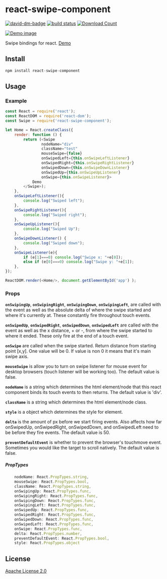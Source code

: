 # react-swipe-component

[![david-dm-badge](https://david-dm.org/exelban/react-swipe-component.svg)](https://david-dm.org/exelban/react-swipe-component)
[![build status](https://travis-ci.org/exelban/react-swipe-component.svg?branch=master)](https://travis-ci.org/exelban/react-swipe-component)
[![Download Count](http://img.shields.io/npm/dm/react-swipe-component.svg)](https://www.npmjs.com/package/react-swipe-component)

[![Demo image](https://s3.eu-central-1.amazonaws.com/serhiy/Github_repo/react-swipe-component.png)](https://exelban.github.io/react-swipe-component)

Swipe bindings for react.
[Demo](https://exelban.github.io/react-swipe-component/)

## Install
```javascript
npm install react-swipe-component
```

## Usage
### Example
```javascript
const React = require('react');
const ReactDOM = require('react-dom');
const Swipe = require('react-swipe-component');

let Home = React.createClass({
    render: function () {
        return (<Swipe 
                nodeName="div"
                className="test"
                mouseSwipe={false}
                onSwipedLeft={this.onSwipeLeftListener} 
                onSwipedRight={this.onSwipeRightListener} 
                onSwipedDown={this.onSwipeDownListener} 
                onSwipedUp={this.onSwipeUpListener}
                onSwipe={this.onSwipeListener}>
            Demo
        </Swipe>);
    },
    onSwipeLeftListener(){
        console.log("Swiped left");
    },
    onSwipeRightListener(){
        console.log("Swiped right");
    },
    onSwipeUpListener(){
        console.log("Swiped Up");
    },
    onSwipeDownListener() {
        console.log("Swiped down");
    },
    onSwipeListener(e){
        if (e[1]===0) console.log("Swipe x: "+e[0]);
        else if (e[0]===0) console.log("Swipe y: "+e[1]);
    },
});

ReactDOM.render(<Home/>, document.getElementById('app') );
```

### Props
**```onSwipingUp```**, **```onSwipingRight```**, **```onSwipingDown```**, **```onSwipingLeft```**, are called with the event as well as the absolute delta of where the swipe started and where it's currently at. These constantly fire throughout touch events.

**```onSwipedUp```**, **```onSwipedRight```**, **```onSwipedDown```**, **```onSwipedLeft```** are called with the event as well as the x distance, + or -, from where the swipe started to where it ended. These only fire at the end of a touch event.

**```onSwipe```** are called when the swipe started. Return distance from starting point [x,y]. One value will be 0. If value is non 0 it means that it's main swipe axis.

**```mouseSwipe```** is allow you to turn on swipe listener for mouse event for desktop browsers (touch listener will be working too). The default value is false.

**```nodeName```** is a string which determines the html element/node that this react component binds its touch events to then returns. The default value is 'div'.

**```className```** is a string which determines the html element/node class.

**```style```** is a object which determines the style for element.

**```delta```** is the amount of px before we start firing events. Also affects how far onSwipedUp, onSwipedRight, onSwipedDown, and onSwipedLeft need to be before they fire events. The default value is 50.

**```preventDefaultEvent```** is whether to prevent the browser's touchmove event. Sometimes you would like the target to scroll natively. The default value is false.

##### PropTypes
```javascript
    nodeName: React.PropTypes.string,
    mouseSwipe: React.PropTypes.bool,
    className: React.PropTypes.string,
    onSwipingUp: React.PropTypes.func,
    onSwipingRight: React.PropTypes.func,
    onSwipingDown: React.PropTypes.func,
    onSwipingLeft: React.PropTypes.func,
    onSwipedUp: React.PropTypes.func,
    onSwipedRight: React.PropTypes.func,
    onSwipedDown: React.PropTypes.func,
    onSwipedLeft: React.PropTypes.func,
    onSwipe: React.PropTypes.func,
    delta: React.PropTypes.number,
    preventDefaultEvent: React.PropTypes.bool,
    style: React.PropTypes.object
```
## License

[Apache License 2.0](https://github.com/exelban/react-swipe-component/blob/master/LICENSE.md)
